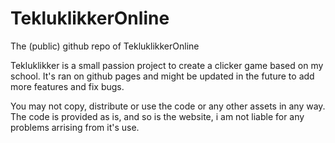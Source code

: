 # TekluklikkerOnline
The (public) github repo of TekluklikkerOnline

Tekluklikker is a small passion project to create a clicker game based on my school.
It's ran on github pages and might be updated in the future to add more features and fix bugs.

You may not copy, distribute or use the code or any other assets in any way.
The code is provided as is, and so is the website, i am not liable for any problems arrising from it's use.

